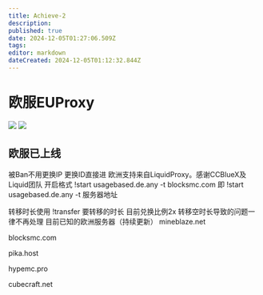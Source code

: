 ```yaml
---
title: Achieve-2
description: 
published: true
date: 2024-12-05T01:27:06.509Z
tags: 
editor: markdown
dateCreated: 2024-12-05T01:12:32.844Z
---
```


# 欧服EUProxy
![](https://img.shields.io/badge/nya-white?style=for-the-badge&label=Editor) ![](https://img.shields.io/badge/Fisunia_Faint-pink?style=for-the-badge&label=achieved-by)
## 欧服已上线
被Ban不用更换IP 更换ID直接进
欧洲支持来自LiquidProxy。感谢CCBlueX及Liquid团队
开启格式 !start usagebased.de.any -t blocksmc.com
即 !start usagebased.de.any -t 服务器地址

转移时长使用 !transfer 要转移的时长
目前兑换比例2x
转移空时长导致的问题一律不再处理
目前已知的欧洲服务器（持续更新）
mineblaze.net

blocksmc.com

pika.host

hypemc.pro

cubecraft.net
